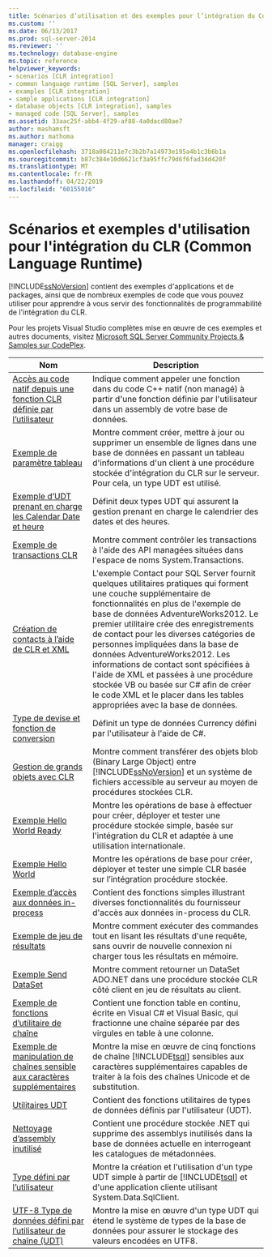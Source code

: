 ```yaml
---
title: Scénarios d’utilisation et des exemples pour l’intégration du Common Language Runtime (CLR) | Microsoft Docs
ms.custom: ''
ms.date: 06/13/2017
ms.prod: sql-server-2014
ms.reviewer: ''
ms.technology: database-engine
ms.topic: reference
helpviewer_keywords:
- scenarios [CLR integration]
- common language runtime [SQL Server], samples
- examples [CLR integration]
- sample applications [CLR integration]
- database objects [CLR integration], samples
- managed code [SQL Server], samples
ms.assetid: 33aac25f-abb4-4f29-af88-4a0dacd80ae7
author: mashamsft
ms.author: mathoma
manager: craigg
ms.openlocfilehash: 3718a084211e7c3b2b7a14973e195a4b1c3b6b1a
ms.sourcegitcommit: b87c384e10d6621cf3a95ffc79d6f6fad34d420f
ms.translationtype: MT
ms.contentlocale: fr-FR
ms.lasthandoff: 04/22/2019
ms.locfileid: "60155016"
---
```

# <a name="usage-scenarios-and-examples-for-common-language-runtime-clr-integration"></a>Scénarios et exemples d'utilisation pour l'intégration du CLR (Common Language Runtime)
  [!INCLUDE[ssNoVersion](../../includes/ssnoversion-md.md)] contient des exemples d'applications et de packages, ainsi que de nombreux exemples de code que vous pouvez utiliser pour apprendre à vous servir des fonctionnalités de programmabilité de l'intégration du CLR.  
  
 Pour les projets Visual Studio complètes mise en œuvre de ces exemples et autres documents, visitez [Microsoft SQL Server Community Projects & Samples sur CodePlex](https://go.microsoft.com/fwlink/?LinkID=193935).  
  
|Nom|Description|  
|----------|-----------------|  
|[Accès au code natif depuis une fonction CLR définie par l’utilisateur](../../../2014/database-engine/dev-guide/accessing-native-code-from-a-clr-udf.md)|Indique comment appeler une fonction dans du code C++ natif (non managé) à partir d'une fonction définie par l'utilisateur dans un assembly de votre base de données.|  
|[Exemple de paramètre tableau](../../../2014/database-engine/dev-guide/array-parameter-sample.md)|Montre comment créer, mettre à jour ou supprimer un ensemble de lignes dans une base de données en passant un tableau d'informations d'un client à une procédure stockée d'intégration du CLR sur le serveur. Pour cela, un type UDT est utilisé.|  
|[Exemple d’UDT prenant en charge les Calendar Date et heure](../../../2014/database-engine/dev-guide/calendar-aware-date-and-time-udt-sample.md)|Définit deux types UDT qui assurent la gestion prenant en charge le calendrier des dates et des heures.|  
|[Exemple de transactions CLR](../../../2014/database-engine/dev-guide/clr-transactions-sample.md)|Montre comment contrôler les transactions à l'aide des API managées situées dans l'espace de noms System.Transactions.|  
|[Création de contacts à l’aide de CLR et XML](../../../2014/database-engine/dev-guide/contact-creation-using-clr-and-xml.md)|L'exemple Contact pour SQL Server fournit quelques utilitaires pratiques qui forment une couche supplémentaire de fonctionnalités en plus de l'exemple de base de données AdventureWorks2012. Le premier utilitaire crée des enregistrements de contact pour les diverses catégories de personnes impliquées dans la base de données AdventureWorks2012. Les informations de contact sont spécifiées à l'aide de XML et passées à une procédure stockée VB ou basée sur C# afin de créer le code XML et le placer dans les tables appropriées avec la base de données.|  
|[Type de devise et fonction de conversion](../../../2014/database-engine/dev-guide/currency-type-and-conversion-function.md)|Définit un type de données Currency défini par l'utilisateur à l'aide de C#.|  
|[Gestion de grands objets avec CLR](../../../2014/database-engine/dev-guide/handling-large-objects-using-clr.md)|Montre comment transférer des objets blob (Binary Large Object) entre [!INCLUDE[ssNoVersion](../../includes/ssnoversion-md.md)] et un système de fichiers accessible au serveur au moyen de procédures stockées CLR.|  
|[Exemple Hello World Ready](../../../2014/database-engine/dev-guide/hello-world-ready-sample.md)|Montre les opérations de base à effectuer pour créer, déployer et tester une procédure stockée simple, basée sur l'intégration du CLR et adaptée à une utilisation internationale.|  
|[Exemple Hello World](../../../2014/database-engine/dev-guide/hello-world-sample.md)|Montre les opérations de base pour créer, déployer et tester une simple CLR basée sur l’intégration procédure stockée.|  
|[Exemple d’accès aux données in-process](../../../2014/database-engine/dev-guide/in-process-data-access-sample.md)|Contient des fonctions simples illustrant diverses fonctionnalités du fournisseur d'accès aux données in-process du CLR.|  
|[Exemple de jeu de résultats](../../../2014/database-engine/dev-guide/result-set-sample.md)|Montre comment exécuter des commandes tout en lisant les résultats d'une requête, sans ouvrir de nouvelle connexion ni charger tous les résultats en mémoire.|  
|[Exemple Send DataSet](../../../2014/database-engine/dev-guide/send-dataset-sample.md)|Montre comment retourner un DataSet ADO.NET dans une procédure stockée CLR côté client en jeu de résultats au client.|  
|[Exemple de fonctions d’utilitaire de chaîne](../../../2014/database-engine/dev-guide/string-utility-functions-sample.md)|Contient une fonction table en continu, écrite en Visual C# et Visual Basic, qui fractionne une chaîne séparée par des virgules en table à une colonne.|  
|[Exemple de manipulation de chaînes sensible aux caractères supplémentaires](../../../2014/database-engine/dev-guide/supplementary-aware-string-manipulation-sample.md)|Montre la mise en œuvre de cinq fonctions de chaîne [!INCLUDE[tsql](../../includes/tsql-md.md)] sensibles aux caractères supplémentaires capables de traiter à la fois des chaînes Unicode et de substitution.|  
|[Utilitaires UDT](../../../2014/database-engine/dev-guide/udt-utilities.md)|Contient des fonctions utilitaires de types de données définis par l'utilisateur (UDT).|  
|[Nettoyage d’assembly inutilisé](../../../2014/database-engine/dev-guide/unused-assembly-cleanup.md)|Contient une procédure stockée .NET qui supprime des assemblys inutilisés dans la base de données actuelle en interrogeant les catalogues de métadonnées.|  
|[Type défini par l’utilisateur](../../../2014/database-engine/dev-guide/user-defined-type.md)|Montre la création et l'utilisation d'un type UDT simple à partir de [!INCLUDE[tsql](../../includes/tsql-md.md)] et d'une application cliente utilisant System.Data.SqlClient.|  
|[UTF-8 Type de données défini par l’utilisateur de chaîne &#40;UDT&#41;](../../../2014/database-engine/dev-guide/utf8-string-user-defined-data-type-udt.md)|Montre la mise en œuvre d'un type UDT qui étend le système de types de la base de données pour assurer le stockage des valeurs encodées en UTF8.|  
  
  
